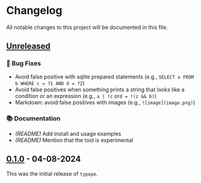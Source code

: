 # Changelog

All notable changes to this project will be documented in this file.

## [Unreleased]

### 🐛 Bug Fixes

- Avoid false positive with sqlite prepared statements (e.g., `SELECT a FROM b WHERE c = ?1 AND d = ?2`)
- Avoid false positives when something prints a string that looks like a condition or an expression (e.g., `a | !c` or`d = !(z && b)`)
- Markdown: avoid false positives with images (e.g., `![image](image.png)`)

### 📚 Documentation

- *(README)* Add install and usage examples
- *(README)* Mention that the tool is experimental

[Unreleased]: https://github.com/ronnychevalier/typope/compare/v0.1.0...HEAD

## [0.1.0] - 04-08-2024

This was the initial release of `typope`.

[0.1.0]: https://github.com/ronnychevalier/typope/releases/tag/v0.1.0
